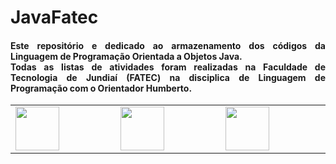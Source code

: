 # JavaFatec



<div class="box">


<h4 align="justify"> Este repositório e dedicado ao armazenamento dos códigos da Linguagem de Programação Orientada a Objetos Java.

<br>
Todas as listas de atividades foram realizadas na Faculdade de Tecnologia de Jundiaí (FATEC) na disciplica de Linguagem de Programação com o Orientador Humberto. </h4>



<table>
    <tr>
        <td border="0" width="300"> <img src="http://www.fatecjd.edu.br/pec/images/fatec-logo-completo.png" height="70"> </td>
        <td border="0" width="300"> <img src="https://bkpsitecpsnew.blob.core.windows.net/uploadsitecps/sites/1/2022/10/centro-paula-souza-logo.svg" height="70"> </td>
        <td border="0" width="300"> <img src="https://logodownload.org/wp-content/uploads/2015/12/governo-do-estado-de-sao-paulo-sp-logo.png" height="70"> </td>
    </tr>
</table>

</div>


